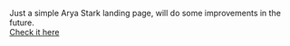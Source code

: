 Just a simple Arya Stark landing page, will do some improvements in the future. <br>
<a href="https://nyctoraa.github.io/arya-simple-landing-page/" target="_blank">Check it here</a>
